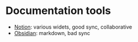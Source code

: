 # Documentation tools

- [Notion](https://www.notion.so/): various widets, good sync, collaborative
- [Obsidian](https://obsidian.md/): markdown, bad sync
